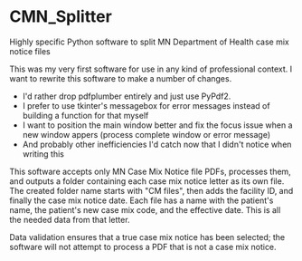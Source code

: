# CMN_Splitter
Highly specific Python software to split MN Department of Health case mix notice files

This was my very first software for use in any kind of professional context.
I want to rewrite this software to make a number of changes.
- I'd rather drop pdfplumber entirely and just use PyPdf2.
- I prefer to use tkinter's messagebox for error messages instead of building a function for that myself
- I want to position the main window better and fix the focus issue when a new window appers (process complete window or error message)
- And probably other inefficiencies I'd catch now that I didn't notice when writing this

This software accepts only MN Case Mix Notice file PDFs, processes them, and outputs a folder containing each case mix notice letter as its own file.
The created folder name starts with "CM files", then adds the facility ID, and finally the case mix notice date.
Each file has a name with the patient's name, the patient's new case mix code, and the effective date. This is all the needed data from that letter.

Data validation ensures that a true case mix notice has been selected; the software will not attempt to process a PDF that is not a case mix notice.
